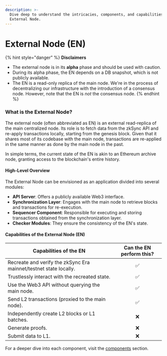 ```yaml
---
description: >-
  Dive deep to understand the intricacies, components, and capabilities of the
  External Node.
---
```


# External Node (EN)

{% hint style="danger" %}
**Disclaimers**

* The external node is in its **alpha** phase and should be used with caution.
* During its alpha phase, the EN depends on a DB snapshot, which is not publicly available.
* The EN is a read-only replica of the main node. We're in the process of decentralizing our infrastructure with the introduction of a consensus node. However, note that the EN is _not_ the consensus node.
{% endhint %}

### What is the External Node?

The external node (often abbreviated as EN) is an external read-replica of the main centralized node. Its role is to fetch data from the zkSync API and re-apply transactions locally, starting from the genesis block. Given that it shares most of its codebase with the main node, transactions are re-applied in the same manner as done by the main node in the past.

In simple terms, the current state of the EN is akin to an Ethereum archive node, granting access to the blockchain's entire history.

#### High-Level Overview

The External Node can be envisioned as an application divided into several modules:

* **API Server**: Offers a publicly available Web3 interface.
* **Synchronization Layer**: Engages with the main node to retrieve blocks and transactions for re-execution.
* **Sequencer Component**: Responsible for executing and storing transactions obtained from the synchronization layer.
* **Checker Modules**: They ensure the consistency of the EN's state.

#### **Capabilities of the External Node (EN)**

| Capabilities of the EN                                            | Can the EN perform this? |
| ----------------------------------------------------------------- | :----------------------: |
| Recreate and verify the zkSync Era mainnet/testnet state locally. |             ✅            |
| Trustlessly interact with the recreated state.                    |             ✅            |
| Use the Web3 API without querying the main node.                  |             ✅            |
| Send L2 transactions (proxied to the main node).                  |             ✅            |
| Independently create L2 blocks or L1 batches.                     |             ❌            |
| Generate proofs.                                                  |             ❌            |
| Submit data to L1.                                                |             ❌            |

For a deeper dive into each component, visit the [components](component-breakdown.md) section.
